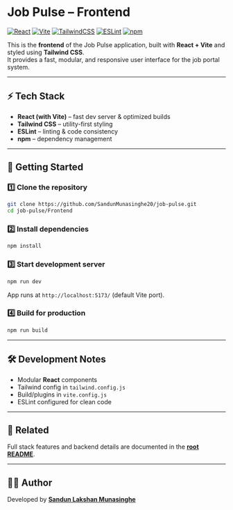 # Job Pulse – Frontend

[![React](https://img.shields.io/badge/React-18-61DAFB?logo=react&logoColor=white)](https://react.dev/)
[![Vite](https://img.shields.io/badge/Vite-frontend-646CFF?logo=vite&logoColor=white)](https://vitejs.dev/)
[![TailwindCSS](https://img.shields.io/badge/Tailwind_CSS-3-06B6D4?logo=tailwindcss&logoColor=white)](https://tailwindcss.com/)
[![ESLint](https://img.shields.io/badge/ESLint-enabled-4B32C3?logo=eslint&logoColor=white)](https://eslint.org/)
[![npm](https://img.shields.io/badge/npm-v9-CB3837?logo=npm&logoColor=white)](https://www.npmjs.com/)

This is the **frontend** of the Job Pulse application, built with **React + Vite** and styled using **Tailwind CSS**.  
It provides a fast, modular, and responsive user interface for the job portal system.

---

## ⚡ Tech Stack

- **React (with Vite)** – fast dev server & optimized builds  
- **Tailwind CSS** – utility-first styling  
- **ESLint** – linting & code consistency  
- **npm** – dependency management

---

## 🚀 Getting Started

### 1️⃣ Clone the repository
```bash
git clone https://github.com/SandunMunasinghe20/job-pulse.git
cd job-pulse/Frontend
```

### 2️⃣ Install dependencies

```bash
npm install
```

### 3️⃣ Start development server

```bash
npm run dev
```

App runs at `http://localhost:5173/` (default Vite port).

### 4️⃣ Build for production

```bash
npm run build
```

---

## 🛠️ Development Notes

* Modular **React** components
* Tailwind config in `tailwind.config.js`
* Build/plugins in `vite.config.js`
* ESLint configured for clean code

---

## 📌 Related

Full stack features and backend details are documented in the **[root README](../README.md)**.

---

## 👨‍💻 Author

Developed by **[Sandun Lakshan Munasinghe](https://github.com/SandunMunasinghe20)**

```
